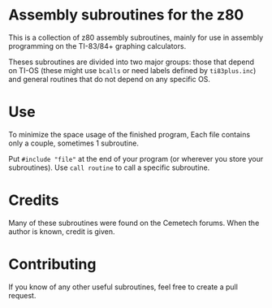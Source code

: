 # Assembly subroutines for the z80

This is a collection of z80 assembly subroutines, mainly for use in assembly programming on
the TI-83/84+ graphing calculators.

Theses subroutines are divided into two major groups: those that depend on TI-OS
(these might use `bcalls` or need labels defined by `ti83plus.inc`) and general 
routines that do not depend on any specific OS.

# Use

To minimize the space usage of the finished program,
Each file contains only a couple, sometimes 1 subroutine.

Put `#include "file"` at the end of your program (or wherever 
you store your subroutines). Use `call routine` to call a specific 
subroutine.

# Credits

Many of these subroutines were found on the Cemetech forums. 
When the author is known, credit is given.

# Contributing

If you know of any other useful subroutines, feel free to create
a pull request.
